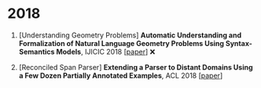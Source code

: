 # 2018

1. [Understanding Geometry Problems] **Automatic Understanding and Formalization of Natural Language Geometry Problems Using Syntax-Semantics Models**, IJICIC 2018 [[paper](https://www.researchgate.net/publication/322939354_Automatic_understanding_and_formalization_of_natural_language_geometry_problems_using_syntax-semantics_models)] :x:

2. [Reconciled Span Parser] **Extending a Parser to Distant Domains Using a Few Dozen Partially Annotated Examples**, ACL 2018 [[paper](https://aclanthology.org/P18-1110/)]